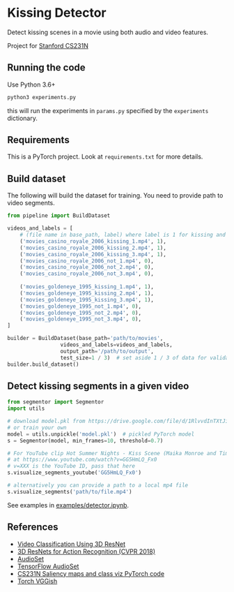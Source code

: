 # Kissing Detector
Detect kissing scenes in a movie using both audio and video features.

Project for [Stanford CS231N](http://cs231n.stanford.edu)

## Running the code
Use Python 3.6+
```bash
python3 experiments.py
```

this will run the experiments in `params.py` specified by the `experiments` dictionary.

## Requirements
This is a PyTorch project. Look at `requirements.txt` for more details. 

## Build dataset
The following will build the dataset for training. You need to provide path to video segments.
```python
from pipeline import BuildDataset

videos_and_labels = [
    # (file name in base_path, label) where label is 1 for kissing and 0 for not kissing
    ('movies_casino_royale_2006_kissing_1.mp4', 1),
    ('movies_casino_royale_2006_kissing_2.mp4', 1),
    ('movies_casino_royale_2006_kissing_3.mp4', 1),
    ('movies_casino_royale_2006_not_1.mp4', 0),
    ('movies_casino_royale_2006_not_2.mp4', 0),
    ('movies_casino_royale_2006_not_3.mp4', 0),
    
    ('movies_goldeneye_1995_kissing_1.mp4', 1),
    ('movies_goldeneye_1995_kissing_2.mp4', 1),
    ('movies_goldeneye_1995_kissing_3.mp4', 1),
    ('movies_goldeneye_1995_not_1.mp4', 0),
    ('movies_goldeneye_1995_not_2.mp4', 0),
    ('movies_goldeneye_1995_not_3.mp4', 0),
]

builder = BuildDataset(base_path='path/to/movies',
                 videos_and_labels=videos_and_labels,
                 output_path='/path/to/output',
                 test_size=1 / 3)  # set aside 1 / 3 of data for validation
builder.build_dataset()
```

## Detect kissing segments in a given video
```python
from segmentor import Segmentor
import utils

# download model.pkl from https://drive.google.com/file/d/1RlvvdInTXtJikGv_ZbHcKoblCypN1Z0A/view?usp=sharing
# or train your own
model = utils.unpickle('model.pkl')  # pickled PyTorch model 
s = Segmentor(model, min_frames=10, threshold=0.7)

# For YouTube clip Hot Summer Nights - Kiss Scene (Maika Monroe and Timothee Chalamet)
# at https://www.youtube.com/watch?v=GG5HmLQ_Fx0
# v=XXX is the YouTube ID, pass that here 
s.visualize_segments_youtube('GG5HmLQ_Fx0')

# alternatively you can provide a path to a local mp4 file
s.visualize_segments('path/to/file.mp4')
```

See examples in [examples/detector.ipynb](examples/detector.ipynb).

## References
- [Video Classification Using 3D ResNet](https://github.com/kenshohara/video-classification-3d-cnn-pytorch)
- [3D ResNets for Action Recognition (CVPR 2018)](https://github.com/kenshohara/3D-ResNets-PyTorch/)
- [AudioSet](https://research.google.com/audioset/download.html)
- [TensorFlow AudioSet](https://github.com/tensorflow/models/tree/master/research/audioset)
- [CS231N Saliency maps and class viz PyTorch code](http://cs231n.github.io/assignments2019/assignment3/)
- [Torch VGGish](https://github.com/harritaylor/torchvggish)
